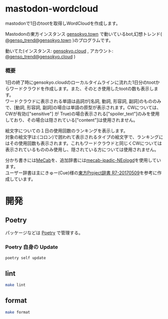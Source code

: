 # mastodon-wordcloud
mastodonで1日のtootを取得しWordCloudを作成します。

Mastodonの東方インスタンス [gensokyo.town](https://gensokyo.town) で動いているbot,幻想トレンド( [@genso_trend@gensokyo.town](https://gensokyo.town/@genso_trend) )のプログラムです。

動いてた(インスタンス: [gensokyo.cloud](https://gensokyo.cloud) , アカウント: [@genso_trend@gensokyo.cloud](https://gensokyo.cloud/@genso_trend) )

### 概要

1日の終了時にgensokyo.cloudのローカルタイムラインに流れた1日分のtootからワードクラウドを作成します。また、そのとき使用したtootの数も表示します。<br>
ワードクラウドに表示される単語は品詞が[名詞, 動詞, 形容詞, 副詞]のもののみで、[動詞, 形容詞, 副詞]の場合は単語の原型が表示されます。CWについては、CWが有効(["sensitive"] が True)の場合表示される["spoiler_text"]のみを使用しており、その場合は隠されている["content"]は使用されません。<br>

絵文字についての１日の使用回数のランキングを表示します。<br>
対象の絵文字は:(コロン)で囲われて表示されるタイプの絵文字で、ランキングにはその使用回数も表示されます。これもワードクラウドと同じくCWについては表示されているもののみ使用し、隠されている方については使用されません。

分かち書きには[MeCab](http://taku910.github.io/mecab/)を、追加辞書には[mecab-ipadic-NEologd](https://github.com/neologd/mecab-ipadic-neologd)を使用しています。<br>
ユーザー辞書は主にきゅー(Cue)様の[東方Project辞書 R7-20170509](http://9lab.jp/works/dic/th-dic.html)を参考に作成しています。

# 開発

## Poetry
パッケージなどは [Poetry](https://python-poetry.org/) で管理する。

### Poetry 自身の Update
```sh
poetry self update
```

## lint
```sh
make lint
```

## format
```sh
make format
```
